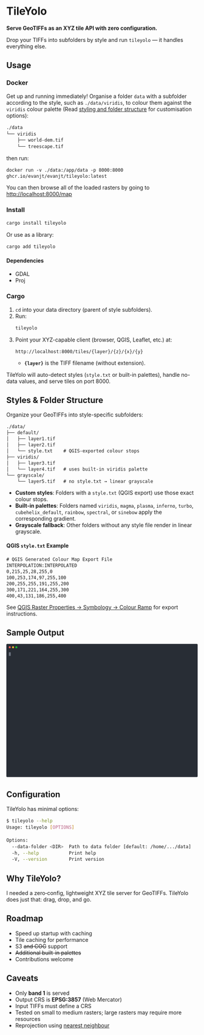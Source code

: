 # TileYolo

**Serve GeoTIFFs as an XYZ tile API with zero configuration.**

Drop your TIFFs into subfolders by style and run `tileyolo` — it handles everything else.

## Usage

### Docker

Get up and running immediately! Organise a folder `data` with a subfolder according to the style, such as `./data/viridis`, to colour them against the `viridis` colour palette (Read [styling and folder structure](#styles--folder-structure) for customisation options):

```bash
./data
└── viridis
    ├── world-dem.tif
    └── treescape.tif
```
then run: 

```
docker run -v ./data:/app/data -p 8000:8000 ghcr.io/evanjt/evanjt/tileyolo:latest
```

You can then browse all of the loaded rasters by going to [http://localhost:8000/map](http://localhost:8000/map)


### Install

```bash
cargo install tileyolo
```

Or use as a library:

```bash
cargo add tileyolo
```

#### Dependencies

* GDAL
* Proj

### Cargo

1. `cd` into your data directory (parent of style subfolders).
2. Run:
   ```bash
   tileyolo
   ```
3. Point your XYZ-capable client (browser, QGIS, Leaflet, etc.) at:
   ```text
   http://localhost:8000/tiles/{layer}/{z}/{x}/{y}
   ```
   - **`{layer}`** is the TIFF filename (without extension).

TileYolo will auto-detect styles (`style.txt` or built-in palettes), handle no-data values, and serve tiles on port 8000.



## Styles & Folder Structure

Organize your GeoTIFFs into style-specific subfolders:

```text
./data/
├── default/
│   ├── layer1.tif
│   ├── layer2.tif
│   └── style.txt    # QGIS-exported colour stops
├── viridis/
│   ├── layer3.tif
│   └── layer4.tif   # uses built-in viridis palette
└── grayscale/
    └── layer5.tif   # no style.txt → linear grayscale
```

- **Custom styles**: Folders with a `style.txt` (QGIS export) use those exact colour stops.
- **Built-in palettes**: Folders named `viridis`, `magma`, `plasma`, `inferno`, `turbo`, `cubehelix_default`, `rainbow`, `spectral`, or `sinebow` apply the corresponding gradient.
- **Grayscale fallback**: Other folders without any style file render in linear grayscale.


#### QGIS `style.txt` Example

```text
# QGIS Generated Colour Map Export File
INTERPOLATION:INTERPOLATED
0,215,25,28,255,0
100,253,174,97,255,100
200,255,255,191,255,200
300,171,221,164,255,300
400,43,131,186,255,400
```

See [QGIS Raster Properties → Symbology → Colour Ramp](https://docs.qgis.org/3.40/en/docs/user_manual/working_with_raster/raster_properties.html#id13) for export instructions.

## Sample Output

![Startup example with file tree](./docs/startup.svg)

## Configuration

TileYolo has minimal options:

```bash
$ tileyolo --help
Usage: tileyolo [OPTIONS]

Options:
  --data-folder <DIR>  Path to data folder [default: /home/.../data]
  -h, --help           Print help
  -V, --version        Print version
```

## Why TileYolo?

I needed a zero‑config, lightweight XYZ tile server for GeoTIFFs. TileYolo does just that: drag, drop, and go.

## Roadmap

- Speed up startup with caching
- Tile caching for performance
- S3 ~~and COG~~ support
- ~~Additional built-in palettes~~
- Contributions welcome

## Caveats

- Only **band 1** is served
- Output CRS is **EPSG:3857** (Web Mercator)
- Input TIFFs must define a CRS
- Tested on small to medium rasters; large rasters may require more resources
- Reprojection using [nearest neighbour](https://gdal.org/en/stable/programs/gdalwarp.html#cmdoption-gdalwarp-r)
